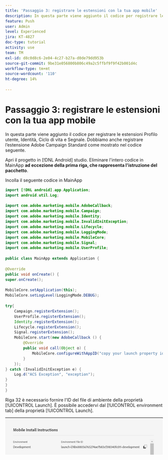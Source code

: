 ```yaml
---
title: 'Passaggio 3: registrare le estensioni con la tua app mobile'
description: In questa parte viene aggiunto il codice per registrare le estensioni UserProfile, Identity, Lifecycle e Signal.
feature: Push
user: Admin
level: Experienced
jira: KT-4827
doc-type: tutorial
activity: use
team: TM
exl-id: d8c0d8c6-2e04-4c27-b27a-d0de79dd953b
source-git-commit: 9be31e056800b806c49a2c5ffbf9f9f42b001d4c
workflow-type: tm+mt
source-wordcount: '110'
ht-degree: 14%

---
```


# Passaggio 3: registrare le estensioni con la tua app mobile

In questa parte viene aggiunto il codice per registrare le estensioni Profilo utente, Identità, Ciclo di vita e Segnale. Dobbiamo anche registrare l’estensione Adobe Campaign Standard come mostrato nel codice seguente.

Apri il progetto in [!DNL Android] studio. Eliminare l&#39;intero codice in MainApp **ad eccezione della prima riga, che rappresenta l&#39;istruzione del pacchetto**.

Incolla il seguente codice in MainApp

<!--
Removed `{.line-numbers}` below
-->

```java
import [!DNL android].app.Application;
import android.util.Log;

import com.adobe.marketing.mobile.AdobeCallback;
import com.adobe.marketing.mobile.Campaign;
import com.adobe.marketing.mobile.Identity;
import com.adobe.marketing.mobile.InvalidInitException;
import com.adobe.marketing.mobile.Lifecycle;
import com.adobe.marketing.mobile.LoggingMode;
import com.adobe.marketing.mobile.MobileCore;
import com.adobe.marketing.mobile.Signal;
import com.adobe.marketing.mobile.UserProfile;

public class MainApp extends Application {

@Override
public void onCreate() {
super.onCreate();

MobileCore.setApplication(this);
MobileCore.setLogLevel(LoggingMode.DEBUG);

try{
    Campaign.registerExtension();
    UserProfile.registerExtension();
    Identity.registerExtension();
    Lifecycle.registerExtension();
    Signal.registerExtension();
    MobileCore.start(new AdobeCallback () {
        @Override
        public void call(Object o) {
            MobileCore.configureWithAppID("copy your launch property id here");
        }
    });
} catch (InvalidInitException e) {
    Log.d("ACS Exception", "exception");
}
}
}
```

Riga 32 è necessario fornire l&#39;ID del file di ambiente della proprietà [!UICONTROL  Launch]. È possibile accedervi dal [!UICONTROL environment tab] della proprietà [!UICONTROL Launch].

![launch-id](assets/launch-id-property.PNG)
